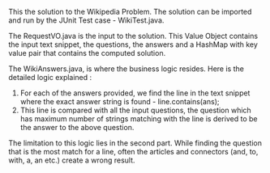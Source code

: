 This the solution to the Wikipedia Problem.
The solution can be imported and run by the JUnit Test case - WikiTest.java.

The RequestVO.java is the input to the solution. This Value Object contains the input text snippet, the questions, the answers and a HashMap with key value pair that contains the computed solution.

The WikiAnswers.java, is where the business logic resides. Here is the detailed logic explained :

1. For each of the answers provided, we find the line in the text snippet where the exact answer string is found  - line.contains(ans); 
2. This line is compared with all the input questions, the question which has maximum number of strings matching with the line is derived to be the answer to the above question.

The limitation to this logic lies in the second part. While finding the question that is the most match for a line, often the articles and connectors (and, to, with, a, an etc.) create a wrong result.